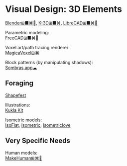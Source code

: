 # Visual Design: 3D Elements

[Blender⊞■⌘🐧](https://www.blender.org/),
[K-3D⊞■⌘](http://www.k-3d.org/),
[LibreCAD⊞■⌘🐧](https://librecad.org/)

Parametric modeling:  
[FreeCAD⊞■⌘🐧](https://www.freecadweb.org/)

Voxel art/path tracing renderer:  
[MagicaVoxel⊞⌘](https://ephtracy.github.io/)

Block patterns (by manipulating shadows):  
[Sombras.app☁](https://sombras.app/)

## Foraging

[Shapefest](https://www.shapefest.com/)

Illustrations:  
[Kukla Kit](https://www.greeneyeweb.com/kukla-kit-3d-elements/)

Isometric models:  
[IsoFlat](https://isoflat.com/),
[Isometric](https://isometric.online/),
[Isometriclove](https://www.isometriclove.com/)

## Very Specific Needs

Human models:  
[MakeHuman⊞⌘🐧](http://www.makehumancommunity.org/)
